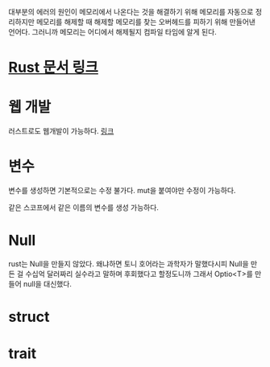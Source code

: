 
대부분의 에러의 원인이 메모리에서 나온다는 것을 해결하기 위해
메모리를 자동으로 정리하지만 메모리를 해제할 때 해제할 메모리를 찾는 오버헤드를 피하기 위해
만들어낸 언어다.
그러니까 메모리는 어디에서 해제될지 컴파일 타임에 알게 된다.

# [Rust 문서 링크](https://doc.rust-kr.org/foreword.html)

# 웹 개발
러스트로도 웹개발이 가능하다.
[링크](https://mycodings.fly.dev/blog/2023-09-04-howto-rust-web-server-web-application-with-actix-web)

# 변수
변수를 생성하면 기본적으로는 수정 불가다.
mut을 붙여야만 수정이 가능하다.

같은 스코프에서 같은 이름의 변수를 생성 가능하다.

# Null
rust는 Null을 만들지 않았다.
왜냐하면 토니 호어라는 과학자가 말했다시피
Null을 만든 걸 수십억 달러짜리 실수라고 말하며 후회했다고 할정도니까
그래서 Optio\<T\>를 만들어 null을 대신했다.

# struct

# trait

